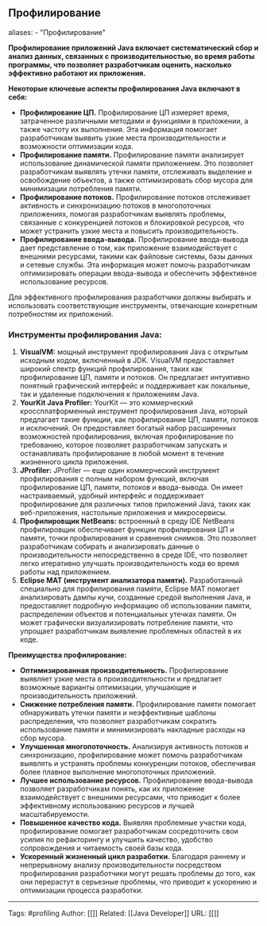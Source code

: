 ## Профилирование
aliases: 
	- "Профилирование"


**Профилирование приложений Java включает систематический сбор и анализ данных, связанных с производительностью, во время работы программы, что позволяет разработчикам оценить, насколько эффективно работают их приложения.**

**Некоторые ключевые аспекты профилирования Java включают в себя:**
- **Профилирование ЦП.** Профилирование ЦП измеряет время, затраченное различными методами и функциями в приложении, а также частоту их выполнения. Эта информация помогает разработчикам выявить узкие места производительности и возможности оптимизации кода.
- **Профилирование памяти.** Профилирование памяти анализирует использование динамической памяти приложением. Это позволяет разработчикам выявлять утечки памяти, отслеживать выделение и освобождение объектов, а также оптимизировать сбор мусора для минимизации потребления памяти.
- **Профилирование потоков.** Профилирование потоков отслеживает активность и синхронизацию потоков в многопоточных приложениях, помогая разработчикам выявлять проблемы, связанные с конкуренцией потоков и блокировкой ресурсов, что может устранить узкие места и повысить производительность.
- **Профилирование ввода-вывода.** Профилирование ввода-вывода дает представление о том, как приложение взаимодействует с внешними ресурсами, такими как файловые системы, базы данных и сетевые службы. Эта информация может помочь разработчикам оптимизировать операции ввода-вывода и обеспечить эффективное использование ресурсов.

Для эффективного профилирования разработчики должны выбирать и использовать соответствующие инструменты, отвечающие конкретным потребностям их приложений.

### Инструменты профилирования Java:
1. **VisualVM:** мощный инструмент профилирования Java с открытым исходным кодом, включенный в JDK. VisualVM предоставляет широкий спектр функций профилирования, таких как профилирование ЦП, памяти и потоков. Он предлагает интуитивно понятный графический интерфейс и поддерживает как локальные, так и удаленные подключения к приложениям Java.
2. **YourKit Java Profiler:** YourKit — это коммерческий кроссплатформенный инструмент профилирования Java, который предлагает такие функции, как профилирование ЦП, памяти, потоков и исключений. Он предоставляет богатый набор расширенных возможностей профилирования, включая профилирование по требованию, которое позволяет разработчикам запускать и останавливать профилирование в любой момент в течение жизненного цикла приложения.
3. **JProfiler:** JProfiler — еще один коммерческий инструмент профилирования с полным набором функций, включая профилирование ЦП, памяти, потоков и ввода-вывода. Он имеет настраиваемый, удобный интерфейс и поддерживает профилирование для различных типов приложений Java, таких как веб-приложения, настольные приложения и микросервисы.
4. **Профилировщик NetBeans:** встроенный в среду IDE NetBeans профилировщик обеспечивает функции профилирования ЦП и памяти, точки профилирования и сравнения снимков. Это позволяет разработчикам собирать и анализировать данные о производительности непосредственно в среде IDE, что позволяет легко итеративно улучшать производительность кода во время работы над приложением.
5. **Eclipse MAT (инструмент анализатора памяти).** Разработанный специально для профилирования памяти, Eclipse MAT помогает анализировать дампы кучи, созданные средой выполнения Java, и предоставляет подробную информацию об использовании памяти, распределении объектов и потенциальных утечках памяти. Он может графически визуализировать потребление памяти, что упрощает разработчикам выявление проблемных областей в их коде.

**Преимущества профилирование:**
- **Оптимизированная производительность.** Профилирование выявляет узкие места в производительности и предлагает возможные варианты оптимизации, улучшающие и производительность приложений.
- **Снижение потребления памяти.** Профилирование памяти помогает обнаруживать утечки памяти и неэффективные шаблоны распределения, что позволяет разработчикам сократить использование памяти и минимизировать накладные расходы на сбор мусора.
- **Улучшенная многопоточность.** Анализируя активность потоков и синхронизацию, профилирование может помочь разработчикам выявлять и устранять проблемы конкуренции потоков, обеспечивая более плавное выполнение многопоточных приложений.
- **Лучшее использование ресурсов.** Профилирование ввода-вывода позволяет разработчикам понять, как их приложение взаимодействует с внешними ресурсами, что приводит к более эффективному использованию ресурсов и лучшей масштабируемости.
- **Повышенное качество кода.** Выявляя проблемные участки кода, профилирование помогает разработчикам сосредоточить свои усилия по рефакторингу и улучшить качество, удобство сопровождения и читаемость своей базы кода.
- **Ускоренный жизненный цикл разработки.** Благодаря раннему и непрерывному анализу производительности посредством профилирования разработчики могут решать проблемы до того, как они перерастут в серьезные проблемы, что приводит к ускорению и оптимизации процесса разработки.



---
Tags: #profiling
Author: [[]]
Related: [[Java Developer]]
URL: [[]]
